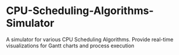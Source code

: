 # CPU-Scheduling-Algorithms-Simulator
A simulator for various CPU Scheduling Algorithms. Provide real-time visualizations for Gantt charts and process execution
